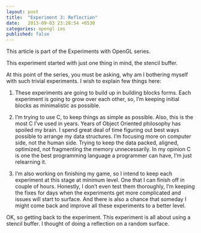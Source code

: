 ```yaml
---
layout: post
title:  "Experiment 3: Reflection"
date:   2013-09-03 23:28:54 +0530
categories: opengl ios
published: false
---
```


This article is part of the Experiments with OpenGL series.

This experiment started with just one thing in mind, the stencil buffer.

At this point of the series, you must be asking, why am I bothering myself with such trivial experiments. I wish to explain few things here:

1. These experiments are going to build up in building blocks forms. Each experiment is going to grow over each other, so, I’m keeping initial blocks as minimalistic as possible.

2. I’m trying to use C, to keep things as simple as possible. Also, this is the most C I’ve used in years. Years of Object Oriented philosophy has spoiled my brain. I spend great deal of time figuring out best ways possible to arrange my data structures. I’m focusing more on computer side, not the human side. Trying to keep the data packed, aligned, optimized, not fragmenting the memory unnecessarily. In my opinion C is one the best programming language a programmer can have, I’m just relearning it.

3. I’m also working on finishing my game, so I intend to keep each experiment at this stage at minimum level. One that I can finish off in couple of hours. Honestly, I don’t even test them thoroughly, I’m keeping the fixes for days when the experiments get more complicated and issues will start to surface. And there is also a chance that someday I might come back and improve all these experiments to a better level.

OK, so getting back to the experiment. This experiment is all about using a stencil buffer. I thought of doing a reflection on a random surface.

